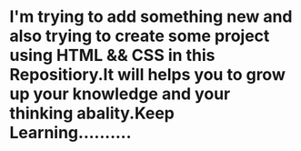# I'm trying to add something new and also trying to create some project using HTML && CSS in this Repositiory.It will helps you to grow up your knowledge and your thinking abality.Keep Learning..........
